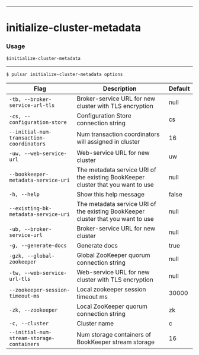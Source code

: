 ------------

# initialize-cluster-metadata

### Usage

`$initialize-cluster-metadata`

------------

```shell
$ pulsar initialize-cluster-metadata options
```

| Flag                                      | Description                                                                      | Default |
|-------------------------------------------|----------------------------------------------------------------------------------|---------|
| `-tb, --broker-service-url-tls`           | Broker-service URL for new cluster with TLS encryption                           | null    |
| `-cs, --configuration-store`              | Configuration Store connection string                                            | cs      |
| `--initial-num-transaction-coordinators`  | Num transaction coordinators will assigned in cluster                            | 16      |
| `-uw, --web-service-url`                  | Web-service URL for new cluster                                                  | uw      |
| `--bookkeeper-metadata-service-uri`       | The metadata service URI of the existing BookKeeper cluster that you want to use | null    |
| `-h, --help`                              | Show this help message                                                           | false   |
| `--existing-bk-metadata-service-uri`      | The metadata service URI of the existing BookKeeper cluster that you want to use | null    |
| `-ub, --broker-service-url`               | Broker-service URL for new cluster                                               | null    |
| `-g, --generate-docs`                     | Generate docs                                                                    | true    |
| `-gzk, --global-zookeeper`                | Global ZooKeeper quorum connection string                                        | null    |
| `-tw, --web-service-url-tls`              | Web-service URL for new cluster with TLS encryption                              | null    |
| `--zookeeper-session-timeout-ms`          | Local zookeeper session timeout ms                                               | 30000   |
| `-zk, --zookeeper`                        | Local ZooKeeper quorum connection string                                         | zk      |
| `-c, --cluster`                           | Cluster name                                                                     | c       |
| `--initial-num-stream-storage-containers` | Num storage containers of BookKeeper stream storage                              | 16      |

